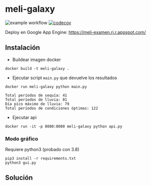 # meli-galaxy

![example workflow](https://github.com/hslavich/meli-galaxy/actions/workflows/main.yml/badge.svg)
[![codecov](https://codecov.io/gh/hslavich/meli-galaxy/branch/master/graph/badge.svg?token=RRGM0G64KR)](https://codecov.io/gh/hslavich/meli-galaxy)

Deploy en Google App Engine: https://meli-examen.rj.r.appspot.com/

## Instalación

- Buildear imagen docker
```
docker build -t meli-galaxy .
```
- Ejecutar script `main.py` que devuelve los resultados
```
docker run meli-galaxy python main.py
```
```
Total períodos de sequía: 41
Total períodos de lluvia: 81
Día pico máximo de lluvia: 79
Total períodos de condiciones óptimas: 122
```
- Ejecutar api
```
docker run -it -p 8080:8080 meli-galaxy python api.py
```

### Modo gráfico
Requiere python3 (probado con 3.8)
```
pip3 install -r requirements.txt
python3 gui.py
```

## Solución
